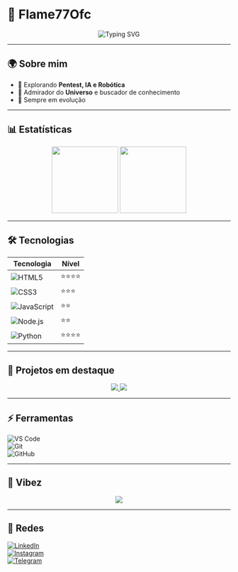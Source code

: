 # 🌌 Flame77Ofc

<p align="center">
  <img src="https://readme-typing-svg.herokuapp.com?font=Fira+Code&size=22&duration=4000&pause=1000&color=FF5733&center=true&vCenter=true&width=600&lines=Pentester+%7C+Astrônomo+%7C+Filósofo;Criando+Bots+%26+Projetos+de+IA;Apaixonado+por+Tecnologia+e+Ciência" alt="Typing SVG" />
</p>

---

## 🌍 Sobre mim  
- 🔭 Explorando **Pentest, IA e Robótica**  
- 🌌 Admirador do **Universo** e buscador de conhecimento  
- 🎯 Sempre em evolução  

---

## 📊 Estatísticas
<p align="center">
  <img src="https://github-readme-stats.vercel.app/api?username=Flame77ofc&show_icons=true&theme=tokyonight&hide_border=true&count_private=true" height="150"/>
  <img src="https://github-readme-stats.vercel.app/api/top-langs/?username=Flame77ofc&layout=compact&theme=tokyonight&hide_border=true" height="150"/>
</p>

---

## 🛠️ Tecnologias  
| Tecnologia | Nível |
|------------|-------|
| ![HTML5](https://img.shields.io/badge/HTML5-E34F26?style=for-the-badge&logo=html5&logoColor=white) | ⭐⭐⭐⭐ |
| ![CSS3](https://img.shields.io/badge/CSS3-1572B6?style=for-the-badge&logo=css3&logoColor=white) | ⭐⭐⭐ |
| ![JavaScript](https://img.shields.io/badge/JavaScript-F7DF1E?style=for-the-badge&logo=javascript&logoColor=black) | ⭐⭐ |
| ![Node.js](https://img.shields.io/badge/Node.js-339933?style=for-the-badge&logo=node.js&logoColor=white) | ⭐⭐ |
| ![Python](https://img.shields.io/badge/Python-3776AB?style=for-the-badge&logo=python&logoColor=white) | ⭐⭐⭐⭐ |

---

## 🚀 Projetos em destaque
<p align="center">
  <a href="https://github.com/Flame77ofc/python-tutorial">
    <img src="https://github-readme-stats.vercel.app/api/pin/?username=Flame77ofc&repo=python-tutorial&theme=tokyonight&hide_border=true"/>
  </a>
  <a href="https://github.com/Flame77ofc/JavaScript">
    <img src="https://github-readme-stats.vercel.app/api/pin/?username=Flame77ofc&repo=JavaScript&theme=tokyonight&hide_border=true"/>
  </a>
</p>

---

## ⚡ Ferramentas  
![VS Code](https://img.shields.io/badge/VS_Code-007ACC?style=for-the-badge&logo=visual-studio-code&logoColor=white)  
![Git](https://img.shields.io/badge/Git-F05032?style=for-the-badge&logo=git&logoColor=white)  
![GitHub](https://img.shields.io/badge/GitHub-181717?style=for-the-badge&logo=github&logoColor=white)  

---

## 🎵 Vibez
<p align="center">
  <img src="https://spotify-github-profile.vercel.app/api/view?uid=your_spotify_id&cover_image=true&theme=default&show_offline=false&background_color=000000&bar_color=ff5733" />
</p>

---

## 🔗 Redes
[![LinkedIn](https://img.shields.io/badge/LinkedIn-0077B5?style=for-the-badge&logo=linkedin&logoColor=white)](https://linkedin.com)  
[![Instagram](https://img.shields.io/badge/Instagram-E1306C?style=for-the-badge&logo=instagram&logoColor=white)](https://instagram.com)  
[![Telegram](https://img.shields.io/badge/Telegram-0088cc?style=for-the-badge&logo=telegram&logoColor=white)](https://t.me)  
